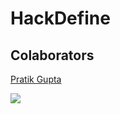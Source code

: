 # HackDefine


## Colaborators
[Pratik Gupta](github.com/prat1k-gupta)

<a href="https://github.com/SujeetYT/HackDefine/graphs/contributors">
  <img src="https://contrib.rocks/image?repo=SujeetYT/HackDefine">
</a>
